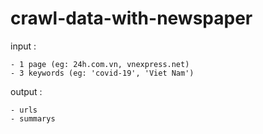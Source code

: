 # crawl-data-with-newspaper

input : 

	- 1 page (eg: 24h.com.vn, vnexpress.net)
	- 3 keywords (eg: 'covid-19', 'Viet Nam')


output : 


	- urls
	- summarys 
